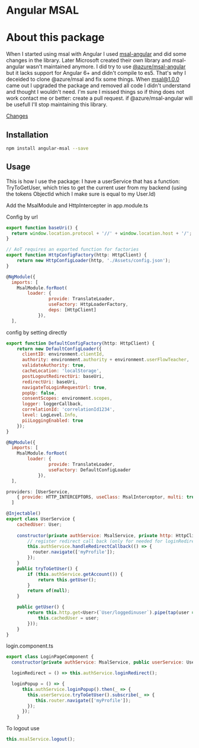 
Angular MSAL
=================================================================

# About this package
When I started using msal with Angular I used <a href="https://github.com/benbaran/msal-angular">msal-angular</a> and did some changes in the library. Later Microsoft created their own library and msal-angular wasn't maintained anymore. I did try to use <a href="https://github.com/AzureAD/microsoft-authentication-library-for-js/">@azure/msal-angular</a> but it lacks support for Angular 6+ and didn't compile to es5. That's why I deceided to clone @azure/msal and fix some things. When msal@1.0.0 came out I upgraded the package and removed all code I didn't understand and thought I wouldn't need. I'm sure I missed things so if thing does not work contact me or better: create a pull request. if @azure/msal-angular will be usefull I'll stop maintaining this library.

<a href="https://github.com/Marcelh1983/angular-msal/blob/master/changelog.md">Changes</a>
## Installation

```sh
npm install angular-msal --save
```

## Usage

This is how I use the package:
I have a userService that has a function: TryToGetUser, which tries to get the current user from
my backend (using the tokens ObjectId which I make sure is equal to my User.Id)

Add the MsalModule and HttpIntercepter in app.module.ts

Config by url

```js 
export function baseUri() {
  return window.location.protocol + '//' + window.location.host + '/';
}

// AoT requires an exported function for factories
export function HttpConfigFactory(http: HttpClient) {
    return new HttpConfigLoader(http, './Assets/config.json');
}

@NgModule({
  imports: [
    MsalModule.forRoot( 
        loader: {
                provide: TranslateLoader,
                useFactory: HttpLoaderFactory,
                deps: [HttpClient]
            }),
  ],
```    

config by setting directly

```js 
export function DefaultConfigFactory(http: HttpClient) {
    return new DefaultConfigLoader({
      clientID: environment.clientId,
      authority: environment.authority + environment.userFlowTeacher,
      validateAuthority: true,
      cacheLocation: 'localStorage',
      postLogoutRedirectUri: baseUri,
      redirectUri: baseUri,
      navigateToLoginRequestUrl: true,
      popUp: false,
      consentScopes: environment.scopes,
      logger: loggerCallback,
      correlationId: 'correlationId1234',
      level: LogLevel.Info,
      piiLoggingEnabled: true
    });
}

@NgModule({
  imports: [
    MsalModule.forRoot( 
        loader: {
                provide: TranslateLoader,
                useFactory: DefaultConfigLoader
            }),
  ],
```    



```js 
providers: [UserService,
    { provide: HTTP_INTERCEPTORS, useClass: MsalInterceptor, multi: true }
  ]
```

```js
@Injectable()
export class UserService {
    cachedUser: User;
    
    constructor(private authService: MsalService, private http: HttpClient) {
        // register redirect call back (only for needed for loginRedirect)
        this.authService.handleRedirectCallback(() => {  
          router.navigate(['myProfile']);
        });
    }
    public tryToGetUser() {
        if (this.authService.getAccount()) {
            return this.getUser();
        }
        return of(null);
    }

    public getUser() {
        return this.http.get<User>(`User/loggedinuser`).pipe(tap(user => {
            this.cachedUser = user;
        }));
    }
}

```

login.component.ts

```js
export class LoginPageComponent {
  constructor(private authService: MsalService, public userService: UserService, private router: Router) {

  loginRedirect = () => this.authService.loginRedirect();

  loginPopup = () => {
      this.authService.loginPopup().then(_ => {
        this.userService.tryToGetUser().subscribe(_ => {
           this.router.navigate(['myProfile']);
        });
      });
    }
```

To logout use 

```js
this.msalService.logout();
```


